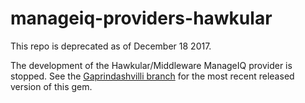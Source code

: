 # manageiq-providers-hawkular

This repo is deprecated as of December 18 2017.

The development of the Hawkular/Middleware ManageIQ provider is stopped.
See the [Gaprindashvilli branch](https://github.com/ManageIQ/manageiq-providers-hawkular/tree/gaprindashvili) for the most recent released version of this gem.
